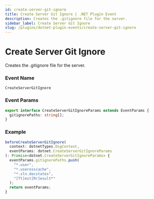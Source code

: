 ```yaml
---
id: create-server-git-ignore
title: Create Server Git Ignore | .NET Plugin Event
description: Creates the .gitignore file for the server.
sidebar_label: Create Server Git Ignore
slug: /plugins/dotnet-plugin-events/create-server-git-ignore
---
```


# Create Server Git Ignore


Creates the .gitignore file for the server.

### Event Name

`CreateServerGitIgnore`

### Event Params

```ts
export interface CreateServerGitIgnoreParams extends EventParams {
  gitignorePaths: string[];
}
```

### Example

```ts
beforeCreateServerGitIgnore(
  context: dotnetTypes.DsgContext,
  eventParams: dotnet.CreateServerGitIgnoreParams
): Promise<dotnet.CreateServerGitIgnoreParams> {
  eventParams.gitignorePaths.push(
    "*.user",
    "*.userosscache",
    "*.sln.docstates",
    "[Tt]est[Rr]esult*"
  );
  return eventParams;
}
```